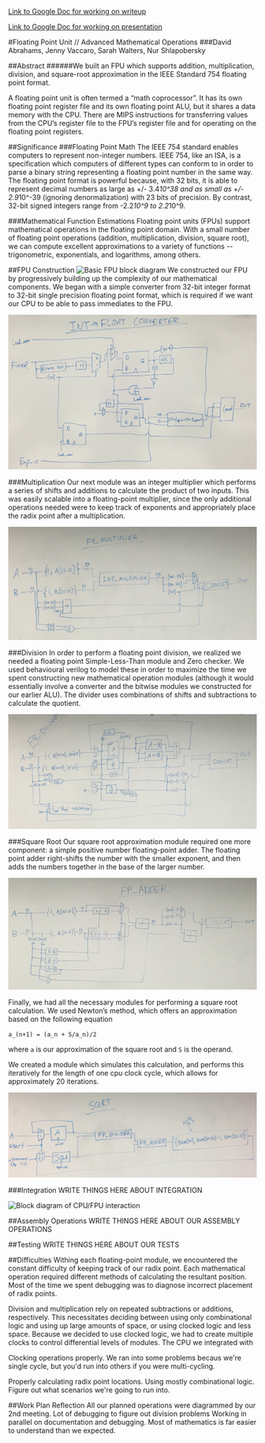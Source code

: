 [Link to Google Doc for working on writeup](https://docs.google.com/document/d/1Hcz5kvzhGNxFzRZeGMU3i1D9Fpzi3pAoX1fYA9cflWI/edit?usp=sharing)

[Link to Google Doc for working on presentation](https://docs.google.com/presentation/d/15q9rChHXG2N1TWunRFMkKt8hkOGpbc3Un-qYIrW7-RI/edit?usp=sharing)

#Floating Point Unit // Advanced Mathematical Operations
###David Abrahams, Jenny Vaccaro, Sarah Walters, Nur Shlapobersky

##Abstract
######We built an FPU which supports addition, multiplication, division, and square-root approximation in the IEEE Standard 754 floating point format.

A floating point unit is often termed a “math coprocessor”. It has its own floating point register file and its own floating point ALU, but it shares a data memory with the CPU. There are MIPS instructions for transferring values from the CPU’s register file to the FPU’s register file and for operating on the floating point registers.



##Significance
###Floating Point Math
The IEEE 754 standard enables computers to represent non-integer numbers. IEEE 754, like an ISA, is a specification which computers of different types can conform to in order to parse a binary string representing a floating point number in the same way. The floating point format is powerful because, with 32 bits, it is able to represent decimal numbers as large as +/- 3.4*10^38 and as small as +/- 2.9*10^-39 (ignoring denormalization) with 23 bits of precision. By contrast, 32-bit signed integers range from -2.2*10^9 to 2.2*10^9.

###Mathematical Function Estimations
Floating point units (FPUs) support mathematical operations in the floating point domain. With a small number of floating point operations (addition, multiplication, division, square root), we can compute excellent approximations to a variety of functions -- trigonometric, exponentials, and logarithms, among others.

##FPU Construction
![Basic FPU block diagram]()
We constructed our FPU by progressively building up the complexity of our mathematical components. We began with a simple converter from 32-bit integer format to 32-bit single precision floating point format, which is required if we want our CPU to be able to pass immediates to the FPU.

![Converter block diagram](img/final/converter.jpg)

###Multiplication
Our next module was an integer multiplier which performs a series of shifts and additions to calculate the product of two inputs. This was easily scalable into a floating-point multiplier, since the only additional operations needed were to keep track of exponents and appropriately place the radix point after a multiplication.

![Multiplication block diagram](img/final/fp_multiplier.jpg)

###Division
In order to perform a floating point division, we realized we needed a floating point Simple-Less-Than module and Zero checker. We used behavioural verilog to model these in order to maximize the time we spent constructing new mathematical operation modules (although it would essentially involve a converter and the bitwise modules we constructed for our earlier ALU). The divider uses combinations of shifts and subtractions to calculate the quotient.

![Division module block diagram](img/final/fp_divider.jpg)

###Square Root
Our square root approximation module required one more component: a simple positive number floating-point adder. The floating point adder right-shifts the number with the smaller exponent, and then adds the numbers together in the base of the larger number.

![Floating-point addition block diagram](img/final/fp_adder.jpg)

Finally, we had all the necessary modules for performing a square root calculation. We used Newton’s method, which offers an approximation based on the following equation
```
a_(n+1) = (a_n + S/a_n)/2
```
where `a` is our approximation of the square root and `S` is the operand.

We created a module which simulates this calculation, and performs this iteratively for the length of one cpu clock cycle, which allows for approximately 20 iterations.

![Square root module block diagram](img/final/sqrt.jpg)

###Integration
WRITE THINGS HERE ABOUT INTEGRATION

![Block diagram of CPU/FPU interaction]()

##Assembly Operations
WRITE THINGS HERE ABOUT OUR ASSEMBLY OPERATIONS


##Testing
WRITE THINGS HERE ABOUT OUR TESTS


##Difficulties
Withing each floating-point module, we encountered the constant difficulty of keeping track of our radix point. Each mathematical operation required different methods of calculating the resultant position. Most of the time we spent debugging was to diagnose incorrect placement of radix points.

Division and multiplication rely on repeated subtractions or additions, respectively. This necessitates deciding between using only combinational logic and using up large amounts of space, or using clocked logic and less space. Because we decided to use clocked logic, we had to create multiple clocks to control differential levels of modules. The CPU we integrated with

Clocking operations properly. We ran into some problems becaus we're single cycle, but you'd run into others if you were multi-cycling.

Properly calculating radix point locations. Using mostly combinational logic. Figure out what scenarios we're going to run into.

##Work Plan Reflection
All our planned operations were diagrammed by our 2nd meeting.
Lot of debugging to figure out division problems
Working in parallel on documentation and debugging.
Most of mathematics is far easier to understand than we expected.
